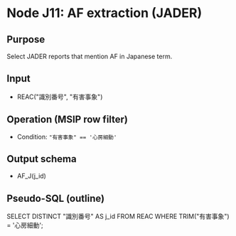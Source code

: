 # Node J11: AF extraction (JADER)

## Purpose
Select JADER reports that mention AF in Japanese term.

## Input
- REAC("識別番号", "有害事象")

## Operation (MSIP row filter)
- Condition: `"有害事象" == '心房細動'`

## Output schema
- AF_J(j_id)

## Pseudo-SQL (outline)
SELECT DISTINCT "識別番号" AS j_id
FROM REAC
WHERE TRIM("有害事象") = '心房細動';
